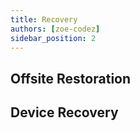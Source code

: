 ```yaml
---
title: Recovery
authors: [zoe-codez]
sidebar_position: 2
---
```


## Offsite Restoration

## Device Recovery
